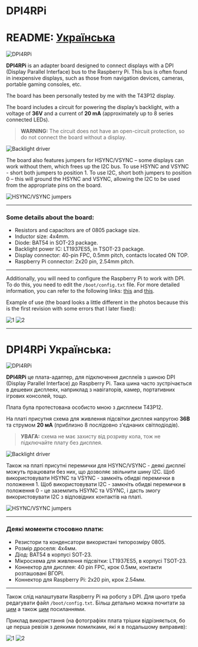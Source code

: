 # DPI4RPi

# README:  [Українська](#DPI4RPi-українська) 

![DPI4RPi](https://raw.githubusercontent.com/so1der/DPI4RPi/refs/heads/main/images/dpi4rpi.png)

**DPI4RPi** is an adapter board designed to connect displays with a DPI (Display Parallel Interface) bus to the Raspberry Pi. This bus is often found in inexpensive displays, such as those from navigation devices, cameras, portable gaming consoles, etc.

The board has been personally tested by me with the T43P12 display.

The board includes a circuit for powering the display’s backlight, with a voltage of **36V** and a current of **20 mA** (approximately up to 8 series connected LEDs). 

> **WARNING:** The circuit does not have an open-circuit protection, so do not connect the board without a display.

![Backlight driver](https://raw.githubusercontent.com/so1der/DPI4RPi/refs/heads/main/images/backlight.png)

The board also features jumpers for HSYNC/VSYNC – some displays can work without them, which frees up the I2C bus. To use HSYNC and VSYNC - short both jumpers to position 1. To use I2C, short both jumpers to position 0 – this will ground the HSYNC and VSYNC, allowing the I2C to be used from the appropriate pins on the board.

![HSYNC/VSYNC jumpers](https://raw.githubusercontent.com/so1der/DPI4RPi/refs/heads/main/images/jumpers_eng.png)

---

### Some details about the board:

- Resistors and capacitors are of 0805 package size.
- Inductor size: 4x4mm.
- Diode: BAT54 in SOT-23 package.
- Backlight power IC: LT1937ES5, in TSOT-23 package.
- Display connector: 40-pin FPC, 0.5mm pitch, contacts located ON TOP.
- Raspberry Pi connector: 2x20 pin, 2.54mm pitch.

---

Additionally, you will need to configure the Raspberry Pi to work with DPI. To do this, you need to edit the `/boot/config.txt` file. For more detailed information, you can refer to the following links: [this](https://so1der.github.io/articles/rgb888-to-rpi.html#raspberry-pi-setup) and [this](https://www.zephray.me/post/rpi_dpi/).

Example of use (the board looks a little different in the photos because this is the first revision with some errors that I later fixed):

![1](https://raw.githubusercontent.com/so1der/DPI4RPi/refs/heads/main/images/display1.jpg)
![2](https://raw.githubusercontent.com/so1der/DPI4RPi/refs/heads/main/images/display2.jpg)

---

# DPI4RPi Українська:
![DPI4RPi](https://raw.githubusercontent.com/so1der/DPI4RPi/refs/heads/main/images/dpi4rpi.png)

**DPI4RPi** це плата-адаптер, для підключення дисплеїв з шиною DPI (Display Parallel Interface) до Raspberry Pi. Така шина часто зустрічається в дешевих дисплеях, наприклад з навігаторів, камер, портативних ігрових консолей, тощо.

Плата була протестована особисто мною з дисплеєм T43P12.

На платі присутня схема для живлення підсвітки дисплея напругою **36В** та струмом **20 мА** (приблизно 8 послідовно з'єднаних світлодіодів). 

> **УВАГА:** схема не має захисту від розриву кола, тож не підключайте плату без дисплея.

![Backlight driver](https://raw.githubusercontent.com/so1der/DPI4RPi/refs/heads/main/images/backlight.png)

Також на платі присутні перемички для HSYNC/VSYNC - деякі дисплеї можуть працювати без них, що дозволяє звільнити шину I2C. Щоб використовувати HSYNC та VSYNC - замкніть обидві перемички в положення 1. Щоб використовувати I2C - замкніть обидві перемички в положення 0 - це заземлить HSYNC та VSYNC, і дасть змогу використовувати I2C з відповідних контактів на платі.

![HSYNC/VSYNC jumpers](https://raw.githubusercontent.com/so1der/DPI4RPi/refs/heads/main/images/jumpers_ukr.png)

---

### Деякі моменти стосовно плати:

- Резистори та конденсатори використані типорозміру 0805.
- Розмір дроселя: 4х4мм.
- Діод: BAT54 в корпусі SOT-23.
- Мікросхема для живлення підсвітки: LT1937ES5, в корпусі TSOT-23.
- Коннектор для дисплея: 40 pin FPC, крок 0.5мм, контакти розташовані ВГОРІ.
- Коннектор для Raspberry Pi: 2x20 pin, крок 2.54мм.

---

Також слід налаштувати Raspberry Pi на роботу з DPI. Для цього треба редагувати файл `/boot/config.txt`. Більш детально можна почитати за [цим](https://so1der.github.io/articles/rgb888-to-rpi.html#raspberry-pi-setup) а також [цим](https://www.zephray.me/post/rpi_dpi/) посиланнями.

Приклад використання (на фотографіях плата трішки відрізняється, бо це перша ревізія з деякими помилками, які я в подальшому виправив):

![1](https://raw.githubusercontent.com/so1der/DPI4RPi/refs/heads/main/images/display1.jpg)
![2](https://raw.githubusercontent.com/so1der/DPI4RPi/refs/heads/main/images/display2.jpg)
